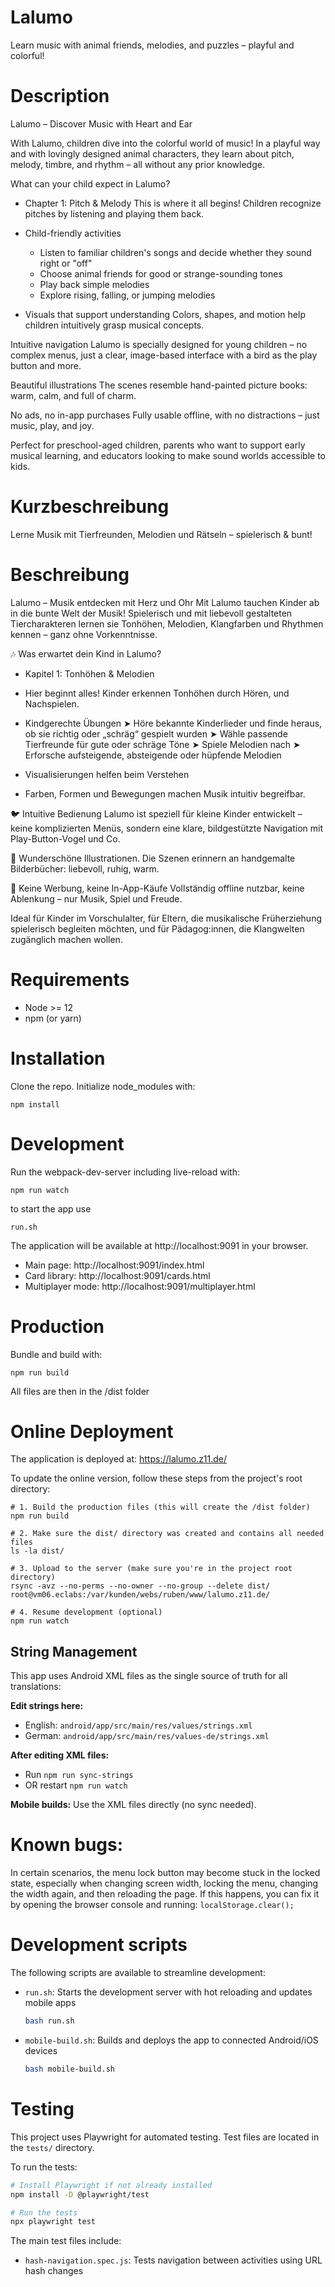 Lalumo
======

Learn music with animal friends, melodies, and puzzles – playful and colorful!

# Description

Lalumo – Discover Music with Heart and Ear

With Lalumo, children dive into the colorful world of music! In a playful way and with lovingly designed animal characters, they learn about pitch, melody, timbre, and rhythm – all without any prior knowledge.

What can your child expect in Lalumo?

- Chapter 1: Pitch & Melody
  This is where it all begins! Children recognize pitches by listening and playing them back.

- Child-friendly activities
  - Listen to familiar children's songs and decide whether they sound right or "off"
  - Choose animal friends for good or strange-sounding tones
  - Play back simple melodies
  - Explore rising, falling, or jumping melodies

- Visuals that support understanding Colors, shapes, and motion help children intuitively grasp musical concepts.

Intuitive navigation
Lalumo is specially designed for young children – no complex menus, just a clear, image-based interface with a bird as the play button and more.

Beautiful illustrations
The scenes resemble hand-painted picture books: warm, calm, and full of charm.

No ads, no in-app purchases
Fully usable offline, with no distractions – just music, play, and joy.

Perfect for preschool-aged children, parents who want to support early musical learning, and educators looking to make sound worlds accessible to kids.


# Kurzbeschreibung

Lerne Musik mit Tierfreunden, Melodien und Rätseln – spielerisch & bunt!

# Beschreibung

Lalumo – Musik entdecken mit Herz und Ohr
Mit Lalumo tauchen Kinder ab in die bunte Welt der Musik! Spielerisch und mit liebevoll gestalteten Tiercharakteren lernen sie Tonhöhen, Melodien, Klangfarben und Rhythmen kennen – ganz ohne Vorkenntnisse.

🎶 Was erwartet dein Kind in Lalumo?

- Kapitel 1: Tonhöhen & Melodien
- Hier beginnt alles! Kinder erkennen Tonhöhen durch Hören, und Nachspielen.

- Kindgerechte Übungen
    ➤ Höre bekannte Kinderlieder und finde heraus, ob sie richtig oder „schräg“ gespielt wurden
    ➤ Wähle passende Tierfreunde für gute oder schräge Töne
    ➤ Spiele Melodien nach
    ➤ Erforsche aufsteigende, absteigende oder hüpfende Melodien

- Visualisierungen helfen beim Verstehen
- Farben, Formen und Bewegungen machen Musik intuitiv begreifbar.

🐦 Intuitive Bedienung
Lalumo ist speziell für kleine Kinder entwickelt – keine komplizierten Menüs, sondern eine klare, bildgestützte Navigation mit Play-Button-Vogel und Co.

🌸 Wunderschöne Illustrationen. Die Szenen erinnern an handgemalte Bilderbücher: liebevoll, ruhig, warm.

🎵 Keine Werbung, keine In-App-Käufe
Vollständig offline nutzbar, keine Ablenkung – nur Musik, Spiel und Freude.

Ideal für Kinder im Vorschulalter, für Eltern, die musikalische Früherziehung spielerisch begleiten möchten, und für Pädagog:innen, die Klangwelten zugänglich machen wollen.


# Requirements

* Node >= 12
* npm (or yarn)


# Installation

Clone the repo.
Initialize node_modules with:
```
npm install
```

# Development

Run the webpack-dev-server including live-reload with:
```
npm run watch
```

to start the app use 
```
run.sh
```

The application will be available at http://localhost:9091 in your browser.
- Main page: http://localhost:9091/index.html
- Card library: http://localhost:9091/cards.html
- Multiplayer mode: http://localhost:9091/multiplayer.html


# Production

Bundle and build with:
```
npm run build
```
All files are then in the /dist folder

# Online Deployment

The application is deployed at: https://lalumo.z11.de/

To update the online version, follow these steps from the project's root directory:

```
# 1. Build the production files (this will create the /dist folder)
npm run build

# 2. Make sure the dist/ directory was created and contains all needed files
ls -la dist/

# 3. Upload to the server (make sure you're in the project root directory)
rsync -avz --no-perms --no-owner --no-group --delete dist/ root@vm06.eclabs:/var/kunden/webs/ruben/www/lalumo.z11.de/

# 4. Resume development (optional)
npm run watch
```

## String Management

This app uses Android XML files as the single source of truth for all translations:

**Edit strings here:**
- English: `android/app/src/main/res/values/strings.xml`
- German: `android/app/src/main/res/values-de/strings.xml`

**After editing XML files:**
- Run `npm run sync-strings` 
- OR restart `npm run watch`

**Mobile builds:**
Use the XML files directly (no sync needed).

# Known bugs:

In certain scenarios, the menu lock button may become stuck in the locked state, especially when changing screen width, locking the menu, changing the width again, and then reloading the page. If this happens, you can fix it by opening the browser console and running: `localStorage.clear();`

# Development scripts

The following scripts are available to streamline development:

- `run.sh`: Starts the development server with hot reloading and updates mobile apps
  ```bash
  bash run.sh
  ```

- `mobile-build.sh`: Builds and deploys the app to connected Android/iOS devices
  ```bash
  bash mobile-build.sh
  ```

# Testing

This project uses Playwright for automated testing. Test files are located in the `tests/` directory.

To run the tests:

```bash
# Install Playwright if not already installed
npm install -D @playwright/test

# Run the tests
npx playwright test
```

The main test files include:
- `hash-navigation.spec.js`: Tests navigation between activities using URL hash changes
